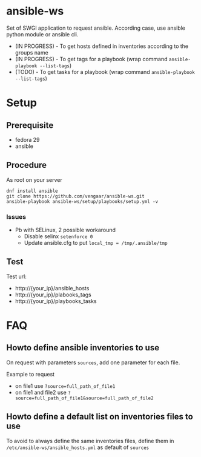 # ansible-ws

Set of SWGI application to request ansible.
According case, use ansible python module or ansible cli.

* (IN PROGRESS) - To get hosts defined in inventories according to the groups name
* (IN PROGRESS) - To get tags for a playbook (wrap command `ansible-playbook --list-tags`) 
* (TODO) - To get tasks for a playbook (wrap command `ansible-playbook --list-tags`)

# Setup

## Prerequisite

* fedora 29
* ansible

## Procedure
As root on your server

~~~~
dnf install ansible
git clone https://github.com/vengaar/ansible-ws.git
ansible-playbook ansible-ws/setup/playbooks/setup.yml -v
~~~~

### Issues

* Pb with SELinux, 2 possible workaround 
   * Disable selinx `setenforce 0`
   * Update ansible.cfg to put `local_tmp = /tmp/.ansible/tmp`

## Test
Test url:

* http://{your_ip}/ansible_hosts
* http://{your_ip}/plabooks_tags
* http://{your_ip}/playbooks_tasks

# FAQ

## Howto define ansible inventories to use

On request with parameters `sources`, add one parameter for each file.

Example to request

* on file1 use `?source=full_path_of_file1`
* on file1 and file2 use `?source=full_path_of_file1&source=full_path_of_file2`

## Howto define a default list on inventories files to use

To avoid to always define the same inventories files, define them in `/etc/ansible-ws/ansible_hosts.yml` as default of `sources`


<!--

ansible-playbook /home/liftree/ansible-ws/setup/playbooks/setup.yml -v -e '{ "git_update": false, "wsgi_user": "liftree"}'

-->
